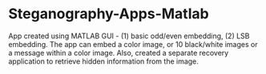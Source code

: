 # Steganography-Apps-Matlab
App created using MATLAB GUI - (1) basic odd/even embedding, (2) LSB embedding.  The app can embed a color image, or 10 black/white images or a message within a color image. Also, created a separate recovery application to retrieve hidden information from the image.
